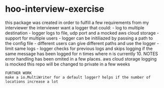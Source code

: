 # hoo-interview-exercise

this package was created in order to fulfill a few requirements from my interviewer
	the interviewer want a logger that could:
		- log to multiple destination
			- logger logs to file, udp port and a mocked aws cloud storage
		- support for multiple users
			- logger can be initiliazed by passing a  path to the config file
			- different users can give different paths and use the logger
		- limit same logs
			- logger checks for previous logs and skips logging if
			   the same message has been logged for n times where n is currently 10.
	NOTES
	error handling has been omited in a few places.
	aws cloud storage logging is mocked
  this repo will be changed to private in a few weeks
  

	FURTHER WORK
	make a io.MultiWriter for a default logger? helps if the number of locations increase a lot

